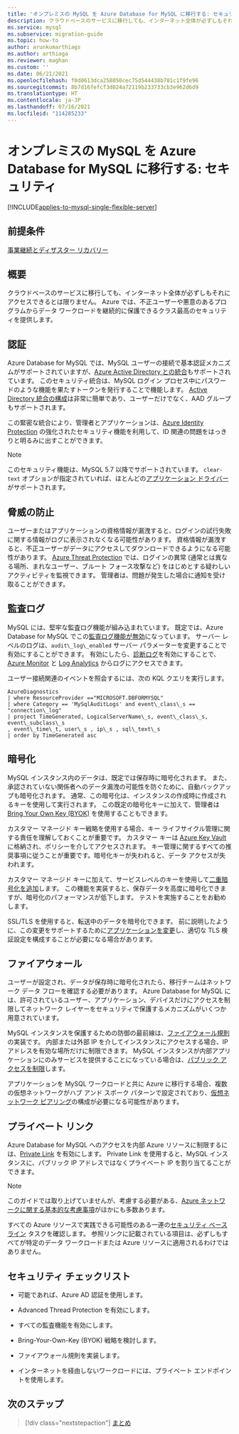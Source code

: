 ```yaml
---
title: 'オンプレミスの MySQL を Azure Database for MySQL に移行する: セキュリティ'
description: クラウドベースのサービスに移行しても、インターネット全体が必ずしもそれにアクセスできるとは限りません。
ms.service: mysql
ms.subservice: migration-guide
ms.topic: how-to
author: arunkumarthiags
ms.author: arthiaga
ms.reviewer: maghan
ms.custom: ''
ms.date: 06/21/2021
ms.openlocfilehash: f0d0613dca258050cec75d544438b781c1f9fe96
ms.sourcegitcommit: 8b7d16fefcf3d024a72119b233733cb3e962d6d9
ms.translationtype: HT
ms.contentlocale: ja-JP
ms.lasthandoff: 07/16/2021
ms.locfileid: "114285233"
---
```

# <a name="migrate-mysql-on-premises-to-azure-database-for-mysql-security"></a>オンプレミスの MySQL を Azure Database for MySQL に移行する: セキュリティ

[!INCLUDE[applies-to-mysql-single-flexible-server](../../includes/applies-to-mysql-single-flexible-server.md)]

## <a name="prerequisites"></a>前提条件

[事業継続とディザスター リカバリー](12-business-continuity-and-disaster-recovery.md)

## <a name="overview"></a>概要

クラウドベースのサービスに移行しても、インターネット全体が必ずしもそれにアクセスできるとは限りません。 Azure では、不正ユーザーや悪意のあるプログラムからデータ ワークロードを継続的に保護できるクラス最高のセキュリティを提供します。

## <a name="authentication"></a>認証

Azure Database for MySQL では、MySQL ユーザーの接続で基本認証メカニズムがサポートされていますが、[Azure Active Directory との統合](../../concepts-azure-ad-authentication.md)もサポートされています。 このセキュリティ統合は、MySQL ログイン プロセス中にパスワードのような機能を果たすトークンを発行することで機能します。 [Active Directory 統合の構成](../../howto-configure-sign-in-azure-ad-authentication.md)は非常に簡単であり、ユーザーだけでなく、AAD グループもサポートされます。

この緊密な統合により、管理者とアプリケーションは、[Azure Identity Protection](../../../active-directory/identity-protection/overview-identity-protection.md) の強化されたセキュリティ機能を利用して、ID 関連の問題をはっきりと明るみに出すことができます。

> [!NOTE] 
> このセキュリティ機能は、MySQL 5.7 以降でサポートされています。 `clear-text` オプションが指定されていれば、ほとんどの[アプリケーション ドライバー](../../howto-configure-sign-in-azure-ad-authentication.md)がサポートされます。

## <a name="threat-protection"></a>脅威の防止

ユーザーまたはアプリケーションの資格情報が漏洩すると、ログインの試行失敗に関する情報がログに表示されなくなる可能性があります。 資格情報が漏洩すると、不正ユーザーがデータにアクセスしてダウンロードできるようになる可能性があります。 [Azure Threat Protection](../../concepts-security.md#threat-protection) では、ログインの異常 (通常とは異なる場所、まれなユーザー、ブルート フォース攻撃など) をはじめとする疑わしいアクティビティを監視できます。 管理者は、問題が発生した場合に通知を受け取ることができます。

## <a name="audit-logging"></a>監査ログ

MySQL には、堅牢な監査ログ機能が組み込まれています。 既定では、Azure Database for MySQL でこの[監査ログ機能が無効](../../concepts-audit-logs.md)になっています。 サーバー レベルのログは、`audit\_log\_enabled` サーバー パラメーターを変更することで有効にすることができます。 有効にしたら、[診断ログ](../../howto-configure-audit-logs-portal.md#set-up-diagnostic-logs)を有効にすることで、[Azure Monitor](../../../azure-monitor/overview.md) と [Log Analytics](../../../azure-monitor/logs/design-logs-deployment.md) からログにアクセスできます。

ユーザー接続関連のイベントを照会するには、次の KQL クエリを実行します。

```
AzureDiagnostics  
| where ResourceProvider =="MICROSOFT.DBFORMYSQL" 
| where Category == 'MySqlAuditLogs' and event\_class\_s == "connection\_log"  
| project TimeGenerated, LogicalServerName\_s, event\_class\_s, event\_subclass\_s  
, event\_time\_t, user\_s , ip\_s , sql\_text\_s  
| order by TimeGenerated asc
```

## <a name="encryption"></a>暗号化

MySQL インスタンス内のデータは、既定では保存時に暗号化されます。 また、承認されていない関係者へのデータ漏洩の可能性を防ぐために、自動バックアップも暗号化されます。 通常、この暗号化は、インスタンスの作成時に作成されるキーを使用して実行されます。 この既定の暗号化キーに加えて、管理者は [Bring Your Own Key (BYOK)](../../concepts-data-encryption-mysql.md) を使用することもできます。

カスタマー マネージド キー戦略を使用する場合、キー ライフサイクル管理に関する責任を理解しておくことが重要です。 カスタマー キーは [Azure Key Vault](../../../key-vault/general/basic-concepts.md) に格納され、ポリシーを介してアクセスされます。 キー管理に関するすべての推奨事項に従うことが重要です。暗号化キーが失われると、データ アクセスが失われます。

カスタマー マネージド キーに加えて、サービスレベルのキーを使用して[二重暗号化を追加](../../concepts-infrastructure-double-encryption.md)します。 この機能を実装すると、保存データを高度に暗号化できますが、暗号化のパフォーマンスが低下します。 テストを実施することをお勧めします。

SSL/TLS を使用すると、転送中のデータを暗号化できます。 前に説明したように、この変更をサポートするために[アプリケーションを変更](../../howto-configure-ssl.md)し、適切な TLS 検証設定を構成することが必要になる場合があります。

## <a name="firewall"></a>ファイアウォール

ユーザーが設定され、データが保存時に暗号化されたら、移行チームはネットワーク データ フローを確認する必要があります。 Azure Database for MySQL には、許可されているユーザー、アプリケーション、デバイスだけにアクセスを制限してネットワーク レイヤーをセキュリティで保護するメカニズムがいくつか用意されています。

MySQL インスタンスを保護するための防御の最前線は、[ファイアウォール規則](../../concepts-firewall-rules.md)の実装です。 内部または外部 IP を介してインスタンスにアクセスする場合、IP アドレスを有効な場所だけに制限できます。 MySQL インスタンスが内部アプリケーションにのみサービスを提供することになっている場合は、[パブリック アクセスを制限](../../howto-deny-public-network-access.md)します。

アプリケーションを MySQL ワークロードと共に Azure に移行する場合、複数の仮想ネットワークがハブ アンド スポーク パターンで設定されており、[仮想ネットワーク ピアリング](../../../virtual-network/virtual-network-peering-overview.md)の構成が必要になる可能性があります。

## <a name="private-link"></a>プライベート リンク

Azure Database for MySQL へのアクセスを内部 Azure リソースに制限するには、[Private Link](../../concepts-data-access-security-private-link.md) を有効にします。 Private Link を使用すると、MySQL インスタンスに、パブリック IP アドレスではなくプライベート IP を割り当てることができます。

> [!NOTE]
> このガイドでは取り上げていませんが、考慮する必要がある、[Azure ネットワークに関する基本的な考慮事項](../../concepts-data-access-and-security-vnet.md)がほかにも多数あります。

すべての Azure リソースで実践できる可能性のある一連の[セキュリティ ベースライン](/azure/mysql/security-baseline) タスクを確認します。 参照リンクに記載されている項目は、必ずしもすべてが特定のデータ ワークロードまたは Azure リソースに適用されるわけではありません。

## <a name="security-checklist"></a>セキュリティ チェックリスト

  - 可能であれば、Azure AD 認証を使用します。

  - Advanced Thread Protection を有効にします。

  - すべての監査機能を有効にします。

  - Bring-Your-Own-Key (BYOK) 戦略を検討します。

  - ファイアウォール規則を実装します。

  - インターネットを経由しないワークロードには、プライベート エンドポイントを使用します。  


## <a name="next-steps"></a>次のステップ

> [!div class="nextstepaction"]
> [まとめ](./14-summary.md)